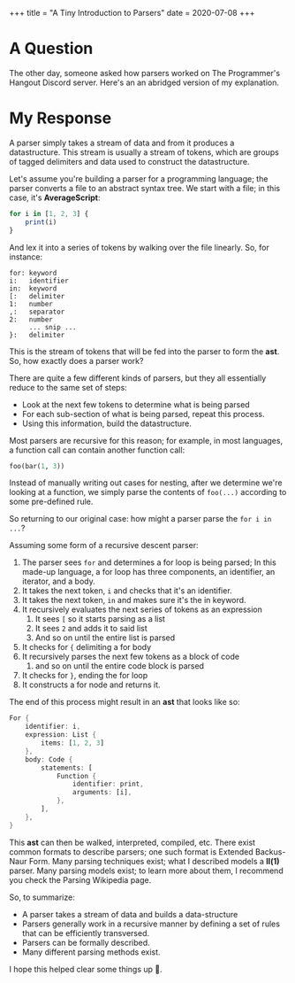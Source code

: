 +++
title = "A Tiny Introduction to Parsers"
date = 2020-07-08
+++

 # A Question
 The other day, someone asked how parsers worked on The Programmer's Hangout Discord server. Here's an an abridged version of my explanation.

 # My Response
 A parser simply takes a stream of data and from it produces a datastructure. This stream is usually a stream of tokens, which are groups of tagged delimiters and data used to construct the datastructure.

 Let's assume you're building a parser for a programming language; the parser converts a file to an abstract syntax tree. We start with a file; in this case, it's **AverageScript**:
 ```javascript
 for i in [1, 2, 3] {
     print(i)
 }
 ```
 And lex it into a series of tokens by walking over the file linearly. So, for instance:
 ```plain
 for: keyword
 i:   identifier
 in:  keyword
 [:   delimiter
 1:   number
 ,:   separator
 2:   number
      ... snip ...
 }:   delimiter
 ```
 This is the stream of tokens that will be fed into the parser to form the **ast**. So, how exactly does a parser work?

 There are quite a few different kinds of parsers, but they all essentially reduce to the same set of steps:
 - Look at the next few tokens to determine what is being parsed
 - For each sub-section of what is being parsed, repeat this process.
 - Using this information, build the datastructure.

 Most parsers are recursive for this reason; for example, in most languages, a function call can contain another function call:
 ```python
 foo(bar(1, 3))
 ```
 Instead of manually writing out cases for nesting, after we determine we're looking at a function, we simply parse the contents of `foo(...)` according to some pre-defined rule.

 So returning to our original case: how might a parser parse the `for i in ...`?

 Assuming some form of a recursive descent parser:

 1. The parser sees `for` and determines a for loop is being parsed; In this made-up language, a for loop has three components, an identifier, an iterator, and a body.
 2. It takes the next token, `i` and checks that it's an identifier.
 3. It takes the next token, `in` and makes sure it's the in keyword.
 4. It recursively evaluates the next series of tokens as an expression
     1. It sees `[` so it starts parsing as a list
     2. It sees `2` and adds it to said list
     3. And so on until the entire list is parsed
 5. It checks for `{` delimiting a for body
 6. It recursively parses the next few tokens as a block of code
     1.  and so on until the entire code block is parsed
 7. It checks for `}`, ending the for loop
 8. It constructs a for node and returns it.

 The end of this process might result in an **ast** that looks like so:
 ```rust
 For {
     identifier: i,
     expression: List {
         items: [1, 2, 3]
     },
     body: Code {
         statements: [
             Function {
                 identifier: print,
                 arguments: [i],
             },
         ],
     },
 }
 ```

 This **ast** can then be walked, interpreted, compiled, etc. There exist common formats to describe parsers; one such format is Extended Backus-Naur Form. Many parsing techniques exist; what I described models a **ll(1)** parser. Many parsing models exist; to learn more about them, I recommend you check the Parsing Wikipedia page.

 So, to summarize:

 - A parser takes a stream of data and builds a data-structure
 - Parsers generally work in a recursive manner by defining a set of rules that can be efficiently transversed.
 - Parsers can be formally described.
 - Many different parsing methods exist.

 I hope this helped clear some things up 🙂.

